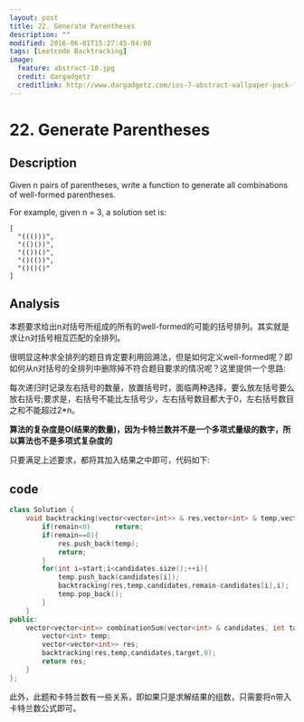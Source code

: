 ```yaml
---
layout: post
title: 22. Generate Parentheses
description: ""
modified: 2016-06-01T15:27:45-04:00
tags: [Leetcode Backtracking]
image:
  feature: abstract-10.jpg
  credit: dargadgetz
  creditlink: http://www.dargadgetz.com/ios-7-abstract-wallpaper-pack-for-iphone-5-and-ipod-touch-retina/
---
```


# 22. Generate Parentheses

## Description

Given n pairs of parentheses, write a function to generate all combinations of well-formed parentheses.

For example, given n = 3, a solution set is:


```
[
  "((()))",
  "(()())",
  "(())()",
  "()(())",
  "()()()"
]
```

## Analysis

本题要求给出n对括号所组成的所有的well-formed的可能的括号排列。其实就是求让n对括号相互匹配的全排列。

很明显这种求全排列的题目肯定要利用回溯法，但是如何定义well-formed呢？即如何从n对括号的全排列中删除掉不符合题目要求的情况呢？这里提供一个思路:

每次递归时记录左右括号的数量，放置括号时，面临两种选择，要么放左括号要么放右括号;要求是，右括号不能比左括号少，左右括号数目都大于0，左右括号数目之和不能超过2*n。

**算法的复杂度是O(结果的数量)，因为卡特兰数并不是一个多项式量级的数字，所以算法也不是多项式复杂度的**

只要满足上述要求，都将其加入结果之中即可，代码如下:

## code


```c++
class Solution {
    void backtracking(vector<vector<int>> & res,vector<int> & temp,vector<int> & candidates,int remain,int start){
        if(remain<0)      return;
        if(remain==0){
            res.push_back(temp);
            return;
        }
        for(int i=start;i<candidates.size();++i){
            temp.push_back(candidates[i]);
            backtracking(res,temp,candidates,remain-candidates[i],i);
            temp.pop_back();
        }
    }
public:
    vector<vector<int>> combinationSum(vector<int> & candidates, int target) {
        vector<int> temp;
        vector<vector<int>> res;
        backtracking(res,temp,candidates,target,0);
        return res;
    }
};
```

此外，此题和卡特兰数有一些关系，即如果只是求解结果的组数，只需要将n带入卡特兰数公式即可。
